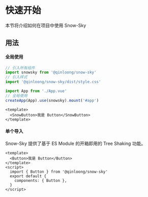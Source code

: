 # 快速开始

本节将介绍如何在项目中使用 Snow-Sky

## 用法

#### 全局使用

```` javascript
// 引入所有组件
import snowsky from '@qinloong/snow-sky'
// 引入样式
import '@qinloong/snow-sky/dist/style.css'

import App from './App.vue'
// 全局使用
createApp(App).use(snowsky).mount('#app')
````

```` vue
<template>
  <SnowButton>我是 Button</SnowButton>
</template>
````


#### 单个导入

Snow-Sky 提供了基于 ES Module 的开箱即用的 Tree Shaking 功能。

```` vue
<template>
  <Button>我是 Button</Button>
</template>
<script>
  import { Button } from '@qinloong/snow-sky'
  export default {
    components: { Button },
  }
</script>
````
